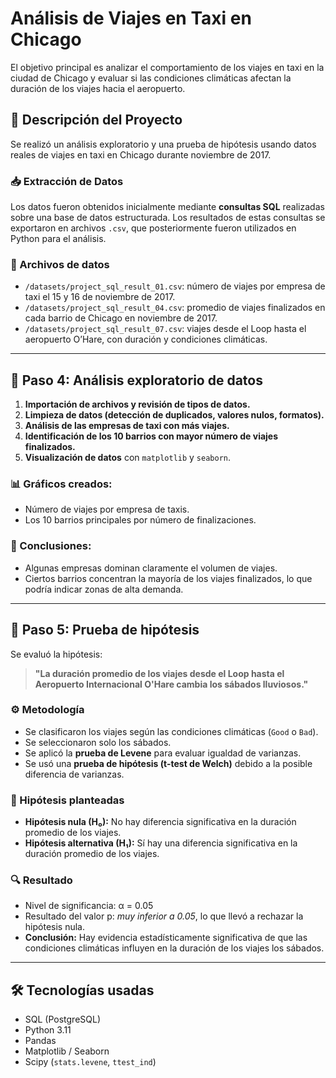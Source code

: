 # Análisis de Viajes en Taxi en Chicago

El objetivo principal es analizar el comportamiento de los viajes en taxi en la ciudad de Chicago y evaluar si las condiciones climáticas afectan la duración de los viajes hacia el aeropuerto.

## 🧾 Descripción del Proyecto

Se realizó un análisis exploratorio y una prueba de hipótesis usando datos reales de viajes en taxi en Chicago durante noviembre de 2017.

### 📥 Extracción de Datos

Los datos fueron obtenidos inicialmente mediante **consultas SQL** realizadas sobre una base de datos estructurada. Los resultados de estas consultas se exportaron en archivos `.csv`, que posteriormente fueron utilizados en Python para el análisis.

### 📁 Archivos de datos

- `/datasets/project_sql_result_01.csv`: número de viajes por empresa de taxi el 15 y 16 de noviembre de 2017.
- `/datasets/project_sql_result_04.csv`: promedio de viajes finalizados en cada barrio de Chicago en noviembre de 2017.
- `/datasets/project_sql_result_07.csv`: viajes desde el Loop hasta el aeropuerto O’Hare, con duración y condiciones climáticas.

---

## 🧪 Paso 4: Análisis exploratorio de datos

1. **Importación de archivos y revisión de tipos de datos.**
2. **Limpieza de datos (detección de duplicados, valores nulos, formatos).**
3. **Análisis de las empresas de taxi con más viajes.**
4. **Identificación de los 10 barrios con mayor número de viajes finalizados.**
5. **Visualización de datos** con `matplotlib` y `seaborn`.

### 📊 Gráficos creados:

- Número de viajes por empresa de taxis.
- Los 10 barrios principales por número de finalizaciones.

### 📌 Conclusiones:

- Algunas empresas dominan claramente el volumen de viajes.
- Ciertos barrios concentran la mayoría de los viajes finalizados, lo que podría indicar zonas de alta demanda.

---

## 🧪 Paso 5: Prueba de hipótesis

Se evaluó la hipótesis:

> **"La duración promedio de los viajes desde el Loop hasta el Aeropuerto Internacional O'Hare cambia los sábados lluviosos."**

### ⚙️ Metodología

- Se clasificaron los viajes según las condiciones climáticas (`Good` o `Bad`).
- Se seleccionaron solo los sábados.
- Se aplicó la **prueba de Levene** para evaluar igualdad de varianzas.
- Se usó una **prueba de hipótesis (t-test de Welch)** debido a la posible diferencia de varianzas.

### 📌 Hipótesis planteadas

- **Hipótesis nula (H₀):** No hay diferencia significativa en la duración promedio de los viajes.
- **Hipótesis alternativa (H₁):** Sí hay una diferencia significativa en la duración promedio de los viajes.

### 🔍 Resultado

- Nivel de significancia: α = 0.05
- Resultado del valor p: *muy inferior a 0.05*, lo que llevó a rechazar la hipótesis nula.
- **Conclusión:** Hay evidencia estadísticamente significativa de que las condiciones climáticas influyen en la duración de los viajes los sábados.

---

## 🛠️ Tecnologías usadas

- SQL (PostgreSQL)
- Python 3.11
- Pandas
- Matplotlib / Seaborn
- Scipy (`stats.levene`, `ttest_ind`)


